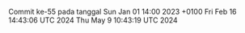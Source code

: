 Commit ke-55 pada tanggal Sun Jan 01 14:00 2023 +0100
Fri Feb 16 14:43:06 UTC 2024
Thu May  9 10:43:19 UTC 2024
